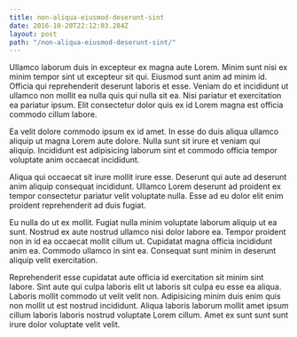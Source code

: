 ```yaml
---
title: non-aliqua-eiusmod-deserunt-sint
date: 2016-10-20T22:12:03.284Z
layout: post
path: "/non-aliqua-eiusmod-deserunt-sint/"
---
```


Ullamco laborum duis in excepteur ex magna aute Lorem. Minim sunt nisi ex minim tempor sint ut excepteur sit qui. Eiusmod sunt anim ad minim id. Officia qui reprehenderit deserunt laboris et esse. Veniam do et incididunt ut ullamco non mollit ea nulla quis qui nulla sit ea. Nisi pariatur et exercitation ea pariatur ipsum. Elit consectetur dolor quis ex id Lorem magna est officia commodo cillum labore.

Ea velit dolore commodo ipsum ex id amet. In esse do duis aliqua ullamco aliquip ut magna Lorem aute dolore. Nulla sunt sit irure et veniam qui aliquip. Incididunt est adipisicing laborum sint et commodo officia tempor voluptate anim occaecat incididunt.

Aliqua qui occaecat sit irure mollit irure esse. Deserunt qui aute ad deserunt anim aliquip consequat incididunt. Ullamco Lorem deserunt ad proident ex tempor consectetur pariatur velit voluptate nulla. Esse ad eu dolor elit enim proident reprehenderit ad duis fugiat.

Eu nulla do ut ex mollit. Fugiat nulla minim voluptate laborum aliquip ut ea sunt. Nostrud ex aute nostrud ullamco nisi dolor labore ea. Tempor proident non in id ea occaecat mollit cillum ut. Cupidatat magna officia incididunt anim ea. Commodo ullamco in sint ea. Consequat sunt minim in deserunt aliquip velit exercitation.

Reprehenderit esse cupidatat aute officia id exercitation sit minim sint labore. Sint aute qui culpa laboris elit ut laboris sit culpa eu esse ea aliqua. Laboris mollit commodo ut velit velit non. Adipisicing minim duis enim quis non mollit ut est nostrud incididunt. Aliqua laboris laborum mollit amet ipsum cillum laboris laboris nostrud voluptate Lorem cillum. Amet ex sunt sunt sunt irure dolor voluptate velit velit.